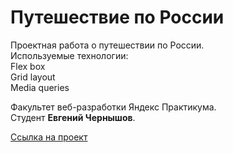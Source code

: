 # Путешествие по России
Проектная работа о путешествии по России.  
Используемые технологии:  
Flex box  
Grid layout  
Media queries  

Факультет веб-разработки Яндекс Практикума.  
Студент **Евгений Чернышов**.

[Ссылка на проект](https://eugesher.github.io/russian-travel/)
